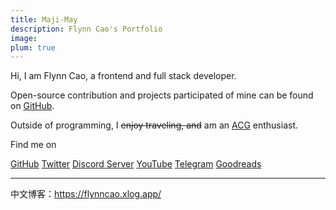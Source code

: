 ```yaml
---
title: Maji-May
description: Flynn Cao's Portfolio
image: 
plum: true
---
```


Hi, I am Flynn Cao, a frontend and full stack developer.

Open-source contribution and projects participated of mine can be found on [GitHub](https://github.com/flynncao).

Outside of programming, I <del>enjoy traveling, and</del> am an [ACG](https://anilist.co/user/flynncao/) enthusiast.

Find me on

<p flex="~ gap-3 wrap" class="mt--2!">
  <a href="https://github.com/FlynnCao" target="_blank"><span op75 i-simple-icons-github /> GitHub</a>
  <a href="https://www.twitter.com/real_flynncao" target="_blank"><span op75 i-simple-icons-twitter /> Twitter</a>
  <a href="https://discord.gg/v2bzdj7j" target="_blank"><span op75 i-simple-icons-discord /> Discord Server</a>
  <a href="https://www.youtube.com/@flynncao" target="_blank"><span op75 i-simple-icons-youtube /> YouTube</a>
	<a href="https://t.me/FlynnCao" target="_blank"><span op75 i-simple-icons-telegram /> Telegram</a>
	<a href="https://www.goodreads.com/user/show/165341751-cornfieldchase" target="_blank"><span op75 i-la:goodreads /> Goodreads</a></p>

<!-- If you enjoy my works, consider sponsoring me on [<span i-carbon-favorite /> GitHub Sponsor](https://github.com/sponsors/antfu) to keep them sustainable. -->


---

中文博客：https://flynncao.xlog.app/